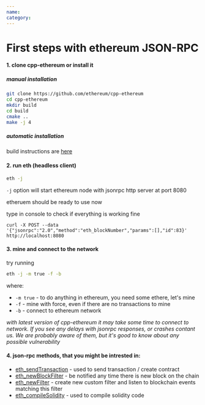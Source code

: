 ```yaml
---
name: 
category: 
---
```


# First steps with ethereum JSON-RPC


#### 1. clone cpp-ethereum or install it

##### manual installation 

```bash
git clone https://github.com/ethereum/cpp-ethereum
cd cpp-ethereum
mkdir build
cd build
cmake ..
make -j 4
```	

##### automatic installation 

build instructions are [here](https://github.com/ethereum/cpp-ethereum/wiki/Installing-clients)


#### 2. run eth (headless client)

```bash
eth -j
```

`-j` option will start ethereum node with jsonrpc http server at port 8080

etheruem should be ready to use now

type in console to check if everything is working fine

```
curl -X POST --data '{"jsonrpc":"2.0","method":"eth_blockNumber","params":[],"id":83}' http://localhost:8080
```

#### 3. mine and connect to the network

try running

```bash
eth -j -m true -f -b
```

where:
- `-m true` - to do anything in ethereum, you need some ethere, let's mine
- `-f` - mine with force, even if there are no transactions to mine
- `-b` - connect to ethereum network

*with latest version of cpp-ethereum it may take some time to connect to network. If you see any delays with jsonrpc responses, or crashes contant us. We are probably aware of them, but it's good to know about any possible vulnerability*

#### 4. json-rpc methods, that you might be intrested in:

- [eth_sendTransaction](https://github.com/ethereum/wiki/wiki/JSON-RPC#eth_sendtransaction) - used to send transaction / create contract 
- [eth_newBlockFilter](https://github.com/ethereum/wiki/wiki/JSON-RPC#eth_newblockfilter) - be notified any time there is new block on the chain
- [eth_newFilter](https://github.com/ethereum/wiki/wiki/JSON-RPC#eth_newfilter) - create new custom filter and listen to blockchain events matching this filter
- [eth_compileSolidity](https://github.com/ethereum/wiki/wiki/JSON-RPC#eth_compilesolidity) - used to compile solidity code



















